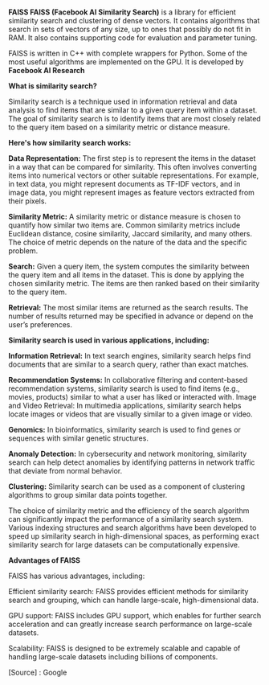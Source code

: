 #
**FAISS FAISS (Facebook AI Similarity Search)** is a library for efficient similarity search and clustering of dense vectors. It contains algorithms that search in sets of vectors of any size, up to ones that possibly do not fit in RAM. It also contains supporting code for evaluation and parameter tuning.

FAISS is written in C++ with complete wrappers for Python. Some of the most useful algorithms are implemented on the GPU. It is developed by **Facebook AI Research** 

**What is similarity search?**


Similarity search is a technique used in information retrieval and data analysis to find items that are similar to a given query item within a dataset. The goal of similarity search is to identify items that are most closely related to the query item based on a similarity metric or distance measure.


**Here's how similarity search works:**

**Data Representation:** The first step is to represent the items in the dataset in a way that can be compared for similarity. This often involves converting items into numerical vectors or other suitable representations. For example, in text data, you might represent documents as TF-IDF vectors, and in image data, you might represent images as feature vectors extracted from their pixels.


**Similarity Metric:** A similarity metric or distance measure is chosen to quantify how similar two items are. Common similarity metrics include Euclidean distance, cosine similarity, Jaccard similarity, and many others. The choice of metric depends on the nature of the data and the specific problem.


**Search:** Given a query item, the system computes the similarity between the query item and all items in the dataset. This is done by applying the chosen similarity metric. The items are then ranked based on their similarity to the query item.


**Retrieval:** The most similar items are returned as the search results. The number of results returned may be specified in advance or depend on the user’s preferences.


**Similarity search is used in various applications, including:**

**Information Retrieval:** In text search engines, similarity search helps find documents that are similar to a search query, rather than exact matches.


**Recommendation Systems:** In collaborative filtering and content-based recommendation systems, similarity search is used to find items (e.g., movies, products) similar to what a user has liked or interacted with.
Image and Video Retrieval: In multimedia applications, similarity search helps locate images or videos that are visually similar to a given image or video.


**Genomics:** In bioinformatics, similarity search is used to find genes or sequences with similar genetic structures.


**Anomaly Detection:** In cybersecurity and network monitoring, similarity search can help detect anomalies by identifying patterns in network traffic that deviate from normal behavior.


**Clustering:** Similarity search can be used as a component of clustering algorithms to group similar data points together.


The choice of similarity metric and the efficiency of the search algorithm can significantly impact the performance of a similarity search system. Various indexing structures and search algorithms have been developed to speed up similarity search in high-dimensional spaces, as performing exact similarity search for large datasets can be computationally expensive.





**Advantages of FAISS**


FAISS has various advantages, including:

Efficient similarity search: FAISS provides efficient methods for similarity search and grouping, which can handle large-scale, high-dimensional data.


GPU support: FAISS includes GPU support, which enables for further search acceleration and can greatly increase search performance on large-scale datasets.


Scalability: FAISS is designed to be extremely scalable and capable of handling large-scale datasets including billions of components.


[Source] : Google

